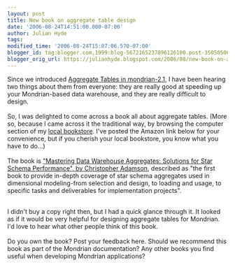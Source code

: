 ```yaml
---
layout: post
title: New book on aggregate table design
date: '2006-08-24T14:51:00.000-07:00'
author: Julian Hyde
tags: 
modified_time: '2006-08-24T15:07:06.570-07:00'
blogger_id: tag:blogger.com,1999:blog-5672165237896126100.post-3505050689045593252
blogger_orig_url: https://julianhyde.blogspot.com/2006/08/new-book-on-aggregate-table-design.html
---
```


Since we introduced <a href="http://mondrian.sourceforge.net/aggregate_tables.html">Aggregate Tables in mondrian-2.1</a>, I have been hearing two things about them from everyone: they are really good at speeding up your Mondrian-based data warehouse, and they are really difficult to design.<br /><br />So, I was delighted to come across a book all about aggregate tables. (More so, because I came across it the traditional way, by browsing the computer section of my <a href="http://www.staceys.com/">local bookstore</a>. I've posted the Amazon link below for your convenience, but if you cherish your local bookstore, you know what you have to do...)<br /><br />The book is <a href="http://www.amazon.com/gp/product/0471777099/104-4412830-5497562?v=glance&n=283155"><span class="sans">"Mastering Data Warehouse Aggregates: Solutions for Star Schema Performance", </span></a><a href="http://www.amazon.com/gp/product/0471777099/104-4412830-5497562?v=glance&amp;n=283155">by  Christopher Adamson</a>, described as "the first book to provide in-depth coverage of star schema aggregates used in dimensional modeling-from selection and design, to loading and usage, to specific tasks and deliverables for implementation projects".<br /><div class="buying"><br />I didn't buy a copy right then, but I had a quick glance through it. It looked as if it would be very helpful for designing aggregate tables for Mondrian. I'd love to hear what other people think of this book.<br /><br />Do you own the book? Post your feedback here. Should we recommend this book as part of the Mondrian documentation? Any other books you find useful when developing Mondrian applications?<br /><a href="http://www.amazon.com/s/104-4412830-5497562?ie=UTF8&index=books&amp;amp;amp;rank=-relevance%2C%2Bavailability%2C-daterank&amp;field-author-exact=Christopher%20Adamson"></a>         </div>